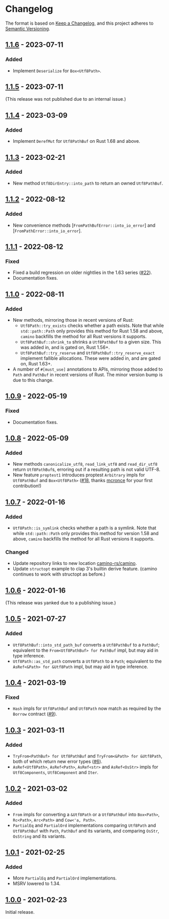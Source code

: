 # Changelog

The format is based on [Keep a Changelog](https://keepachangelog.com/en/1.0.0/),
and this project adheres to [Semantic Versioning](https://semver.org/spec/v2.0.0.html).

## [1.1.6] - 2023-07-11

### Added

- Implement `Deserialize` for `Box<Utf8Path>`.

## [1.1.5] - 2023-07-11

(This release was not published due to an internal issue.)

## [1.1.4] - 2023-03-09

### Added

- Implement `DerefMut` for `Utf8PathBuf` on Rust 1.68 and above.

## [1.1.3] - 2023-02-21

### Added

- New method `Utf8DirEntry::into_path` to return an owned `Utf8PathBuf`.

## [1.1.2] - 2022-08-12

### Added

- New convenience methods [`FromPathBufError::into_io_error`] and
  [`FromPathError::into_io_error`].

## [1.1.1] - 2022-08-12

### Fixed

- Fixed a build regression on older nightlies in the 1.63 series
  ([#22](https://github.com/camino-rs/camino/issues/22)).
- Documentation fixes.

## [1.1.0] - 2022-08-11

### Added

- New methods, mirroring those in recent versions of Rust:
  - `Utf8Path::try_exists` checks whether a path exists. Note that while `std::path::Path` only provides this method for Rust 1.58 and above, `camino` backfills the method for all Rust versions it supports.
  - `Utf8PathBuf::shrink_to` shrinks a `Utf8PathBuf` to a given size. This was added in, and is gated on, Rust 1.56+.
  - `Utf8PathBuf::try_reserve` and `Utf8PathBuf::try_reserve_exact` implement fallible allocations. These were added in, and are gated on, Rust 1.63+.
- A number of `#[must_use]` annotations to APIs, mirroring those added to `Path` and `PathBuf` in recent versions of Rust. The minor version bump is due to this change.

## [1.0.9] - 2022-05-19

### Fixed

- Documentation fixes.

## [1.0.8] - 2022-05-09

### Added

- New methods `canonicalize_utf8`, `read_link_utf8` and `read_dir_utf8` return `Utf8PathBuf`s, erroring out if a resulting path is not valid UTF-8.
- New feature `proptest1` introduces proptest `Arbitrary` impls for `Utf8PathBuf` and
  `Box<Utf8Path>` ([#18], thanks [mcronce](https://github.com/mcronce) for your first contribution!)
  
[#18]: https://github.com/camino-rs/camino/pull/18

## [1.0.7] - 2022-01-16

### Added

- `Utf8Path::is_symlink` checks whether a path is a symlink. Note that while `std::path::Path` only
  provides this method for version 1.58 and above, `camino` backfills the method for all Rust versions
  it supports.

### Changed

- Update repository links to new location [camino-rs/camino](https://github.com/camino-rs/camino).
- Update `structopt` example to clap 3's builtin derive feature.
  (camino continues to work with structopt as before.)

## [1.0.6] - 2022-01-16

(This release was yanked due to a publishing issue.)

## [1.0.5] - 2021-07-27

### Added

- `Utf8PathBuf::into_std_path_buf` converts a `Utf8PathBuf` to a `PathBuf`; equivalent to the
  `From<Utf8PathBuf> for PathBuf` impl, but may aid in type inference.
- `Utf8Path::as_std_path` converts a `Utf8Path` to a `Path`; equivalent to the
  `AsRef<&Path> for &Utf8Path` impl, but may aid in type inference.

## [1.0.4] - 2021-03-19

### Fixed

- `Hash` impls for `Utf8PathBuf` and `Utf8Path` now match as required by the `Borrow` contract ([#9]).

[#9]: https://github.com/camino-rs/camino/issues/9

## [1.0.3] - 2021-03-11

### Added

- `TryFrom<PathBuf> for Utf8PathBuf` and `TryFrom<&Path> for &Utf8Path`, both of which return new error types ([#6]).
- `AsRef<Utf8Path>`, `AsRef<Path>`, `AsRef<str>` and `AsRef<OsStr>` impls for `Utf8Components`, `Utf8Component` and
  `Iter`.

[#6]: https://github.com/camino-rs/camino/issues/6

## [1.0.2] - 2021-03-02

### Added

- `From` impls for converting a `&Utf8Path` or a `Utf8PathBuf` into `Box<Path>`, `Rc<Path>`, `Arc<Path>` and `Cow<'a, Path>`.
- `PartialEq` and `PartialOrd` implementations comparing `Utf8Path` and `Utf8PathBuf` with `Path`, `PathBuf` and its
  variants, and comparing `OsStr`, `OsString` and its variants.

## [1.0.1] - 2021-02-25

### Added

- More `PartialEq` and `PartialOrd` implementations.
- MSRV lowered to 1.34.

## [1.0.0] - 2021-02-23

Initial release.

[1.1.6]: https://github.com/camino-rs/camino/releases/tag/camino-1.1.6
[1.1.5]: https://github.com/camino-rs/camino/releases/tag/camino-1.1.5
[1.1.4]: https://github.com/camino-rs/camino/releases/tag/camino-1.1.4
[1.1.3]: https://github.com/camino-rs/camino/releases/tag/camino-1.1.3
[1.1.2]: https://github.com/camino-rs/camino/releases/tag/camino-1.1.2
[1.1.1]: https://github.com/camino-rs/camino/releases/tag/camino-1.1.1
[1.1.0]: https://github.com/camino-rs/camino/releases/tag/camino-1.1.0
[1.0.9]: https://github.com/camino-rs/camino/releases/tag/camino-1.0.9
[1.0.8]: https://github.com/camino-rs/camino/releases/tag/camino-1.0.8
[1.0.7]: https://github.com/camino-rs/camino/releases/tag/camino-1.0.7
[1.0.6]: https://github.com/camino-rs/camino/releases/tag/camino-1.0.6
[1.0.5]: https://github.com/camino-rs/camino/releases/tag/camino-1.0.5
[1.0.4]: https://github.com/camino-rs/camino/releases/tag/camino-1.0.4
[1.0.3]: https://github.com/camino-rs/camino/releases/tag/camino-1.0.3
[1.0.2]: https://github.com/camino-rs/camino/releases/tag/camino-1.0.2
[1.0.1]: https://github.com/camino-rs/camino/releases/tag/camino-1.0.1
[1.0.0]: https://github.com/camino-rs/camino/releases/tag/camino-1.0.0
